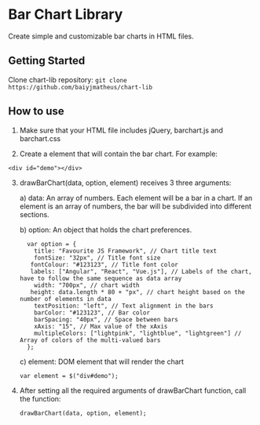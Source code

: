 # Bar Chart Library

Create simple and customizable bar charts in HTML files.

## Getting Started

Clone chart-lib repository: `git clone https://github.com/baiyjmatheus/chart-lib`

## How to use

1. Make sure that your HTML file includes jQuery, barchart.js and barchart.css

2. Create a element that will contain the bar chart.
   For example:

```
<div id="demo"></div>
```

3. drawBarChart(data, option, element) receives 3 three arguments:

    a) data: An array of numbers. Each element will be a bar in a chart. If an element is an array of numbers, the bar will be subdivided into different sections.
  
    b) option: An object that holds the chart preferences.
    ```
      var option = {
        title: "Favourite JS Framework", // Chart title text
        fontSize: "32px", // Title font size
       fontColour: "#123123", // Title font color
       labels: ["Angular", "React", "Vue.js"], // Labels of the chart, have to follow the same sequence as data array
        width: "700px", // chart width
       height: data.length * 80 + "px", // chart height based on the number of elements in data
        textPosition: "left", // Text alignment in the bars
        barColor: "#123123", // Bar color
        barSpacing: "40px", // Space between bars
        xAxis: "15", // Max value of the xAxis
        multipleColors: ["lightpink", "lightblue", "lightgreen"] // Array of colors of the multi-valued bars
      };
    ```
    c) element: DOM element that will render the chart
  
    ```
    var element = $("div#demo");
    ```

4. After setting all the required arguments of drawBarChart function, call the function:
    ```
    drawBarChart(data, option, element);
    ```
